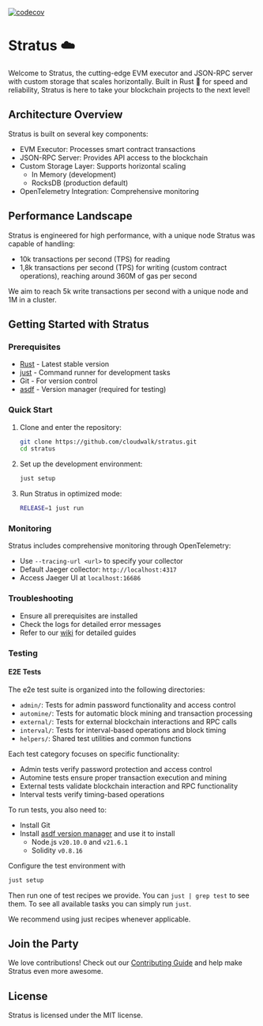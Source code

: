 [![codecov](https://codecov.io/github/cloudwalk/stratus/graph/badge.svg?token=D1795GHLG6)](https://codecov.io/github/cloudwalk/stratus)

# Stratus ☁️

Welcome to Stratus, the cutting-edge EVM executor and JSON-RPC server with custom storage that scales horizontally. Built in Rust 🦀 for speed and reliability, Stratus is here to take your blockchain projects to the next level!

## Architecture Overview

Stratus is built on several key components:
- EVM Executor: Processes smart contract transactions
- JSON-RPC Server: Provides API access to the blockchain
- Custom Storage Layer: Supports horizontal scaling
  - In Memory (development)
  - RocksDB (production default)
- OpenTelemetry Integration: Comprehensive monitoring

## Performance Landscape

Stratus is engineered for high performance, with a unique node Stratus was capable of handling:

- 10k transactions per second (TPS) for reading
- 1,8k transactions per second (TPS) for writing (custom contract operations), reaching around 360M of gas per second

We aim to reach 5k write transactions per second with a unique node and 1M in a cluster.

## Getting Started with Stratus

### Prerequisites
- [Rust](https://www.rust-lang.org/tools/install) - Latest stable version
- [just](https://github.com/casey/just) - Command runner for development tasks
- Git - For version control
- [asdf](https://asdf-vm.com/) - Version manager (required for testing)

### Quick Start
1. Clone and enter the repository:
   ```bash
   git clone https://github.com/cloudwalk/stratus.git
   cd stratus
   ```

2. Set up the development environment:
   ```bash
   just setup
   ```

3. Run Stratus in optimized mode:
   ```bash
   RELEASE=1 just run
   ```

### Monitoring
Stratus includes comprehensive monitoring through OpenTelemetry:
- Use `--tracing-url <url>` to specify your collector
- Default Jaeger collector: `http://localhost:4317`
- Access Jaeger UI at `localhost:16686`

### Troubleshooting
- Ensure all prerequisites are installed
- Check the logs for detailed error messages
- Refer to our [wiki](https://github.com/cloudwalk/stratus/wiki) for detailed guides

### Testing

#### E2E Tests

The e2e test suite is organized into the following directories:

- `admin/`: Tests for admin password functionality and access control
- `automine/`: Tests for automatic block mining and transaction processing
- `external/`: Tests for external blockchain interactions and RPC calls
- `interval/`: Tests for interval-based operations and block timing
- `helpers/`: Shared test utilities and common functions

Each test category focuses on specific functionality:
- Admin tests verify password protection and access control
- Automine tests ensure proper transaction execution and mining
- External tests validate blockchain interaction and RPC functionality
- Interval tests verify timing-based operations

To run tests, you also need to:

- Install Git
- Install [asdf version manager](https://asdf-vm.com/) and use it to install
  + Node.js `v20.10.0` and `v21.6.1`
  + Solidity `v0.8.16`

Configure the test environment with

```bash
just setup
```

Then run one of test recipes we provide. You can `just | grep test` to see them.
To see all available tasks you can simply run `just`.

We recommend using just recipes whenever applicable.

## Join the Party

We love contributions! Check out our [Contributing Guide](CONTRIBUTING.md) and help make Stratus even more awesome.

## License

Stratus is licensed under the MIT license.
